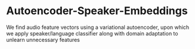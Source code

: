 # Autoencoder-Speaker-Embeddings
We find audio feature vectors using a variational autoencoder, upon which we apply speaker/language classifier along with domain adaptation to unlearn unnecessary features
